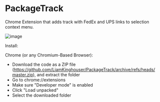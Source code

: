 # PackageTrack

Chrome Extension that adds track with FedEx and UPS links to selection context menu.

![image](https://github.com/LiamKinghouser/PackageTrack/assets/83019452/3ab773b9-f5ab-4c64-8c1f-2f3ba9dc4d56)

Install:

Chrome (or any Chromium-Based Browser):

- Download the code as a ZIP file (https://github.com/LiamKinghouser/PackageTrack/archive/refs/heads/master.zip), and extract the folder
- Go to chrome://extensions
- Make sure "Developer mode" is enabled
- Click "Load unpacked"
- Select the downloaded folder
